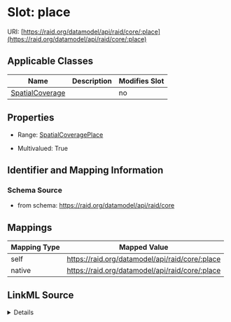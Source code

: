 

# Slot: place



URI: [https://raid.org/datamodel/api/raid/core/:place](https://raid.org/datamodel/api/raid/core/:place)



<!-- no inheritance hierarchy -->





## Applicable Classes

| Name | Description | Modifies Slot |
| --- | --- | --- |
| [SpatialCoverage](../classes/SpatialCoverage.md) |  |  no  |







## Properties

* Range: [SpatialCoveragePlace](../classes/SpatialCoveragePlace.md)

* Multivalued: True





## Identifier and Mapping Information







### Schema Source


* from schema: https://raid.org/datamodel/api/raid/core




## Mappings

| Mapping Type | Mapped Value |
| ---  | ---  |
| self | https://raid.org/datamodel/api/raid/core/:place |
| native | https://raid.org/datamodel/api/raid/core/:place |




## LinkML Source

<details>
```yaml
name: place
from_schema: https://raid.org/datamodel/api/raid/core
rank: 1000
alias: place
owner: SpatialCoverage
domain_of:
- SpatialCoverage
range: SpatialCoveragePlace
multivalued: true
inlined: true
inlined_as_list: true

```
</details>